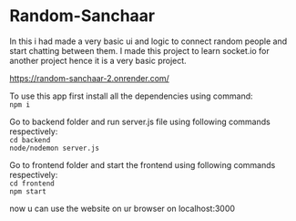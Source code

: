 # Random-Sanchaar
In this i had made a very basic ui and logic to connect random people and start chatting between them. I made this project to learn socket.io for another project hence it is a very basic project.

https://random-sanchaar-2.onrender.com/

To use this app first install all the dependencies using command:  
`npm i`

Go to backend folder and run server.js file using following commands respectively:  
`cd backend`  
`node/nodemon server.js`

Go to frontend folder and start the frontend using following commands respectively:  
`cd frontend`  
`npm start`

now u can use the website on ur browser on localhost:3000
